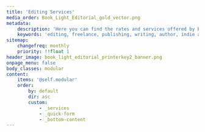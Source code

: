 ```yaml
---
title: 'Editing Services'
media_order: Book_Light_Editorial_gold_vector.png
metadata:
    description: 'Here you can find the rates and services offered by Book Light Editorial, a freelance editing company that does developmental editing and copyediting for your manuscript. These services can help you polish your manuscript!'
    keywords: 'editing, freelance, publishing, writing, author, indie author, editor, self-publishing, developmental editing, copyediting, manuscript, services'
sitemap:
    changefreq: monthly
    priority: !!float 1
header_image: book_light_editorial_printerkey2_banner.png
onpage_menu: false
body_classes: modular
content:
    items: '@self.modular'
    order:
        by: default
        dir: asc
        custom:
            - _services
            - _quick-form
            - _bottom-content
---
```


